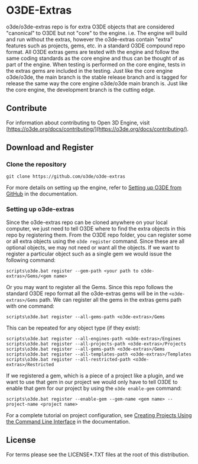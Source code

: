 # O3DE-Extras

o3de/o3de-extras repo is for extra O3DE objects that are considered "canonical" to O3DE but not "core" to the engine. i.e. The engine will build and run without the extras, however the o3de-extras contain "extra" features such as projects, gems, etc. in a standard O3DE compound repo format. All O3DE extras gems are tested with the engine and follow the same coding standards as the core engine and thus can be thought of as part of the engine. When testing is performed on the core engine, tests in the extras gems are included in the testing. Just like the core engine o3de/o3de, the main branch is the stable release branch and is tagged for release the same way the core engine o3de/o3de main branch is. Just like the core engine, the development branch is the cutting edge.

## Contribute
For information about contributing to Open 3D Engine, visit [https://o3de.org/docs/contributing/](https://o3de.org/docs/contributing/).

## Download and Register

### Clone the repository 

```shell
git clone https://github.com/o3de/o3de-extras
```

For more details on setting up the engine, refer to [Setting up O3DE from GitHub](https://o3de.org/docs/welcome-guide/setup/setup-from-github/) in the documentation.

### Setting up o3de-extras

Since the o3de-extras repo can be cloned anywhere on your local computer, we just need to tell O3DE where to find the extra objects in this repo by registering them.
From the O3DE repo folder, you can register some or all extra objects using the `o3de register` command.
Since these are all optional objects, we may not need or want all the objects. If we want to register a particular object such as a single gem we would issue the following command:
```
scripts\o3de.bat register --gem-path <your path to o3de-extras>/Gems/<gem name>
```
Or you may want to register all the Gems. Since this repo follows the standard O3DE repo format all the o3de-extras gems will be in the `<o3de-extras>/Gems` path. We can register all the gems in the extras gems path with one command:
```
scripts\o3de.bat register --all-gems-path <o3de-extras>/Gems
```
This can be repeated for any object type (if they exist):
```
scripts\o3de.bat register --all-engines-path <o3de-extras>/Engines
scripts\o3de.bat register --all-projects-path <o3de-extras>/Projects
scripts\o3de.bat register --all-gems-path <o3de-extras>/Gems
scripts\o3de.bat register --all-templates-path <o3de-extras>/Templates
scripts\o3de.bat register --all-restricted-path <o3de-extras>/Restricted
```
If we registered a gem, which is a piece of a project like a plugin, and we want to use that gem in our project we would only have to tell O3DE to enable that gem for our project by using the `o3de enable-gem` command:
```
scripts\o3de.bat register --enable-gem --gem-name <gem name> --project-name <project name>
```

For a complete tutorial on project configuration, see [Creating Projects Using the Command Line Interface](https://o3de.org/docs/welcome-guide/create/creating-projects-using-cli/) in the documentation.

## License

For terms please see the LICENSE*.TXT files at the root of this distribution.
